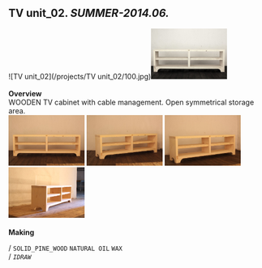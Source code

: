 
## TV unit_02. _SUMMER-2014.06._  
![TV unit_02](/projects/TV unit_02/100.jpg)<a href="https://ewwgene.github.io/projects/TV unit_02/101.jpg"><img src="/projects/TV unit_02/101.jpg" height="100"></a> 
<br>  
**Overview**  
WOODEN TV cabinet with cable management. Open symmetrical storage area. 
<br>
<a href="https://ewwgene.github.io/projects/TV unit_02/Making/IMG_1516.jpg"><img src="/projects/TV unit_02/Making/IMG_1516.jpg" height="100"></a> <a href="https://ewwgene.github.io/projects/TV unit_02/Making/IMG_1518.jpg"><img src="/projects/TV unit_02/Making/IMG_1518.jpg" height="100"></a> <a href="https://ewwgene.github.io/projects/TV unit_02/Making/IMG_1520.jpg"><img src="/projects/TV unit_02/Making/IMG_1520.jpg" height="100"></a> <a href="https://ewwgene.github.io/projects/TV unit_02/Making/IMG_1527.jpg"><img src="/projects/TV unit_02/Making/IMG_1527.jpg" height="100"></a> <br>  
**Making**  
  
/
`SOLID_PINE_WOOD` `NATURAL OIL` `WAX`   
/
_`IDRAW`_   
<br>

<br>

